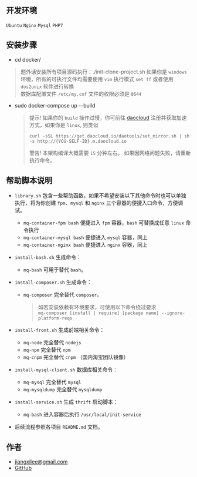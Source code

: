 ## 开发环境

`Ubuntu` `Nginx` `Mysql` `PHP7`

## 安装步骤

* cd docker/

> 题外话安装所有项目源码执行：./init-clone-project.sh
> 如果你是 `windows` 环境，所有的可执行文件均需要使用 `vim` 执行模式 `set ff` 或者使用 `dos2unix` 软件进行转换  
> 数据库配置文件 `/etc/my.cnf` 文件的权限必须是 `0644`

* sudo docker-compose up --build

    > 提示! 如果你的 `build` 操作过慢，你可前往 [daocloud](https://www.daocloud.io) 注册并获取加速方式，如果你是 `linux`, 则类似
    >
    > ```
    > curl -sSL https://get.daocloud.io/daotools/set_mirror.sh | sh -s http://{YOU-SELF-ID}.m.daocloud.io
    > ```
    >
    > 警告! 本架构编译大概需要 `15` 分钟左右。
    > 如果因网络问题失败，请重新执行命令。

## 帮助脚本说明

* `library.sh` 包含一些帮助函数，如果不希望安装以下其他命令时也可以单独执行，将为你创建 `fpm`、`mysql` 和 `nginx` 三个容器的便捷入口命令，方便调试。

    * `mq-container-fpm bash` 便捷进入 `fpm` 容器，`bash` 可替换成任意 `linux` 命令执行
    * `mq-container-mysql bash` 便捷进入 `mysql` 容器，同上
    * `mq-container-nginx bash` 便捷进入 `nginx` 容器，同上

* `install-bash.sh` 生成命令：

    * `mq-bash` 可用于替代 `bash`。

* `install-composer.sh` 生成命令：

    * `mq-composer` 完全替代 `composer`。
    
        > 如若安装依赖有环境要求，可使用以下命令绕过要求  
        > `mq-composer [install | require] [package name] --ignore-platform-reqs`

* `install-front.sh` 生成前端相关命令：
    
    * `mq-node` 完全替代 `nodejs`
    * `mq-npm` 完全替代 `npm`
    * `mq-cnpm` 完全替代 `cnpm` （国内淘宝团队镜像）

* `install-mysql-client.sh` 数据库相关命令：

    * `mq-mysql` 完全替代 `mysql`
    * `mq-mysqldump` 完全替代 `mysqldump`
    
* `install-service.sh` 生成 `thrift` 启动脚本：

    * `mq-bash` 进入容器后执行 `/usr/local/init-service`
    
* 后续流程参照各项目 `README.md` 文档。
    
## 作者

* jiangxilee@gmail.com
* [GitHub](https://github.com/jtleon)